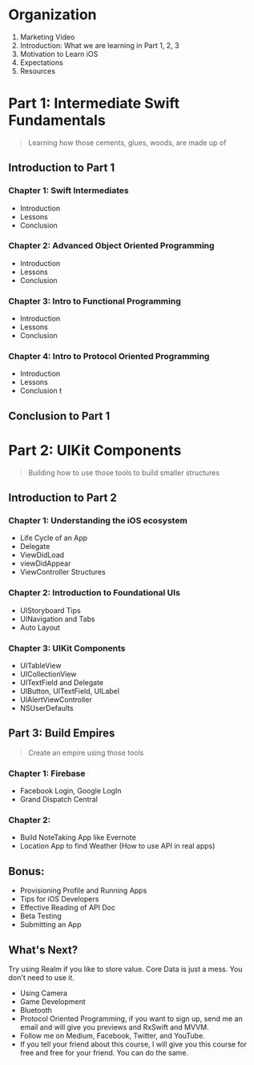 # Organization
 1. Marketing Video
 2. Introduction: What we are learning in Part 1, 2, 3  
 3. Motivation to Learn iOS
 4. Expectations
 5. Resources

# Part 1: Intermediate Swift Fundamentals
> Learning how those cements, glues, woods, are made up of

## Introduction to Part 1
### Chapter 1: Swift Intermediates
 - Introduction
 - Lessons
 - Conclusion

### Chapter 2: Advanced Object Oriented Programming
 - Introduction
 - Lessons
 - Conclusion

###  Chapter 3: Intro to Functional Programming
 - Introduction
 - Lessons
 - Conclusion
### Chapter 4: Intro to Protocol Oriented Programming
 - Introduction
 - Lessons
 - Conclusion t

##  Conclusion to Part 1

# Part 2: UIKit Components
> Building how to use those tools to build smaller structures


## Introduction to Part 2
### Chapter 1: Understanding the iOS ecosystem
 - Life Cycle of an App
 - Delegate
 - ViewDidLoad
 - viewDidAppear
 - ViewController Structures


### Chapter 2: Introduction to Foundational UIs
 - UIStoryboard Tips
 - UINavigation and Tabs
 - Auto Layout

### Chapter 3: UIKit Components  
 - UITableView
 - UICollectionView  
 - UITextField and Delegate
 - UIButton, UITextField, UILabel
 - UIAlertViewController
 - NSUserDefaults


## Part 3: Build Empires
> Create an empire using those tools

### Chapter 1: Firebase
 - Facebook Login, Google LogIn
 - Grand Dispatch Central

### Chapter 2:
- Build NoteTaking App like Evernote
- Location App to find Weather (How to use API in real apps)

## Bonus:
- Provisioning Profile and Running Apps
- Tips for iOS Developers
- Effective Reading of API Doc
- Beta Testing
- Submitting an App

## What's Next?
Try using Realm if you like to store value. Core Data is just a mess. You don't need to use it.
 - Using Camera
 - Game Development
 - Bluetooth
 - Protocol Oriented Programming, if you want to sign up, send me an email and will give you previews and RxSwift and MVVM.
 - Follow me on Medium, Facebook, Twitter, and YouTube.
 - If you tell your friend about this course, I will give you this course for free and free for your friend. You can do the same.
